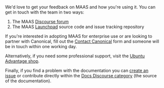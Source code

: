 <!-- "How to contact us" -->
We'd love to get your feedback on MAAS and how you're using it. You can get in touch with the team in two ways:

1.   The MAAS [Discourse forum](https://discourse.maas.io)
2.   The MAAS [Launchpad](https://launchpad.net/maas)  source code and issue tracking repository

If you're interested in adopting MAAS for enterprise use or are looking to partner with Canonical, fill out the [Contact Canonical](https://maas.io/contact-us) form and someone will be in touch within one working day.

Alternatively, if you need some professional support, visit the [Ubuntu Advantage shop](https://buy.ubuntu.com/).

Finally, if you find a problem with the documentation you can [create an issue](https://github.com/CanonicalLtd/maas-docs/issues/new) or contribute directly within the [Docs Discourse category](https://discourse.maas.io/c/docs) (the source of the documentation).
